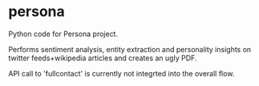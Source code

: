 # persona

Python code for Persona project.

Performs sentiment analysis, entity extraction and personality insights on twitter feeds+wikipedia articles and creates an ugly PDF.

API call to 'fullcontact' is currently not integrted into the overall flow.
